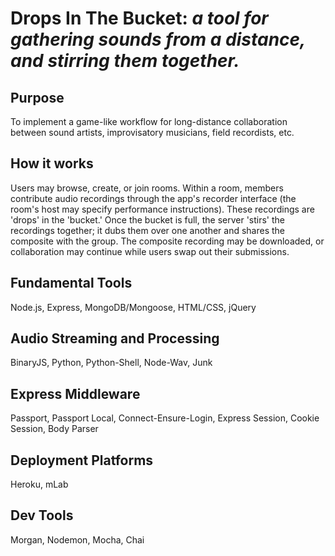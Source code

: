 # Drops In The Bucket: *a tool for gathering sounds from a distance, and stirring them together.*

## Purpose
To implement a game-like workflow for long-distance collaboration between sound artists, improvisatory musicians, field recordists, etc. 

## How it works
Users may browse, create, or join rooms. Within a room, members contribute audio recordings through the app's recorder interface (the room's host may specify performance instructions). These recordings are 'drops' in the 'bucket.' Once the bucket is full, the server 'stirs' the recordings together; it dubs them over one another and shares the composite with the group. The composite recording may be downloaded, or collaboration may continue while users swap out their submissions.

## Fundamental Tools
Node.js, Express, MongoDB/Mongoose, HTML/CSS, jQuery

## Audio Streaming and Processing
BinaryJS, Python, Python-Shell, Node-Wav, Junk

## Express Middleware
Passport, Passport Local, Connect-Ensure-Login, Express Session, Cookie Session, Body Parser

## Deployment Platforms
Heroku, mLab

## Dev Tools
Morgan, Nodemon, Mocha, Chai

